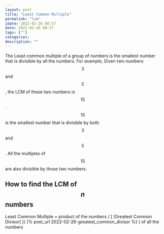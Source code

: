 ```yaml
---
layout: post
title: "Least Common Multiple"
permalink: "lcm"
idate: 2022-02-26 00:57
date: 2022-02-26 00:57
tags: [""]
categories:
description: ""
---
```


The Least common multiple of a group of numbers is the smallest number that is
divisible by all the numbers. For example, Given two numbers $$3$$ and $$5$$,
the LCM of these two numbers is $$15$$. $$15$$ is the smallest number that is
divisible by both $$3$$ and $$5$$. All the multiples of $$15$$ are also
divisible by those two numbers.

## How to find the LCM of $$n$$ numbers

Least Common Multiple = product of the numbers / [ [Greatest Common Divisor] ](
{% post_url 2022-02-26-greatest_common_divisor %} ) of all the numbers
